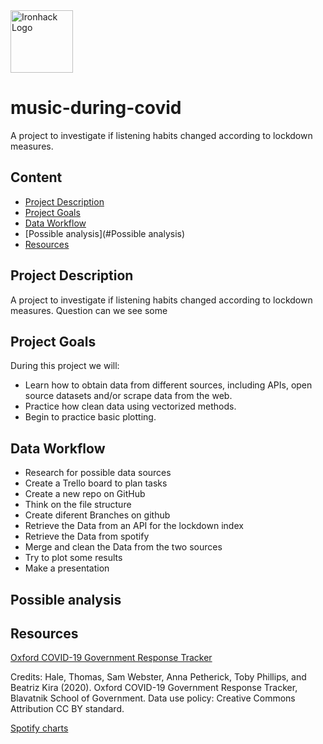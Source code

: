 <img src="https://bit.ly/2VnXWr2" alt="Ironhack Logo" width="100"/>

# music-during-covid
A project to investigate if listening habits changed according to lockdown measures.


## Content
- [Project Description](#project-description)
- [Project Goals](#project-goals)
- [Data Workflow](#data-workflow)
- [Possible analysis](#Possible analysis)
- [Resources](#resources)

## Project Description  
A project to investigate if listening habits changed according to lockdown measures.
Question can we see some 

## Project Goals
During this project we will:
* Learn how to obtain data from different sources, including APIs, open source datasets and/or scrape data from the web.
* Practice how clean data using vectorized methods.
* Begin to practice basic plotting.

## Data Workflow

* Research for possible data sources
* Create a Trello board to plan tasks
* Create a new repo on GitHub
* Think on the file structure
* Create diferent Branches on github
* Retrieve the Data from an API for the lockdown index
* Retrieve the Data from spotify 
* Merge and clean the Data from the two sources
* Try to plot some results
* Make a presentation

## Possible analysis



## Resources


<a href='https://covidtracker.bsg.ox.ac.uk/'>Oxford COVID-19 Government Response Tracker</a>

Credits:
Hale, Thomas, Sam Webster, Anna Petherick, Toby Phillips, and Beatriz Kira (2020). Oxford COVID-19 Government Response Tracker, Blavatnik School of Government. Data use policy: Creative Commons Attribution CC BY standard.

<a href='https://spotifycharts.com/'>Spotify charts</a>


